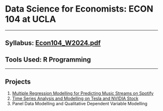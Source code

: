 # Data Science for Economists: ECON 104 at UCLA
***

## Syllabus: [Econ104_W2024.pdf](https://github.com/kivatmojo/econ_104/files/14426522/Econ104_W2024.pdf)
## Tools Used: R Programming  

***

## Projects

1. [Multiple Regression Modelling for Predicting Music Streams on Spotify](https://github.com/kivatmojo/econ_104/blob/main/Project_1/README.md)
2. [Time Series Analysis and Modelling on Tesla and NVIDIA Stock ](https://github.com/kivatmojo/econ_104/tree/main/Project_2#time-series-analysis)
3. Panel Data Modelling and Qualitative Dependent Variable Modelling 
